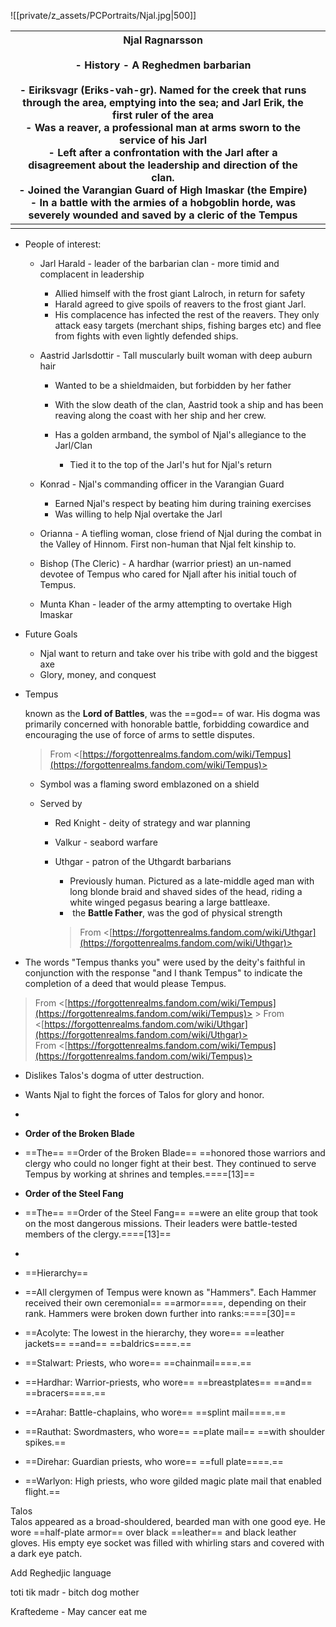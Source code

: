 ![[private/z_assets/PCPortraits/Njal.jpg|500]]

| Njal Ragnarsson<br><br>- History - A Reghedmen barbarian<br>    <br>    - Eiriksvagr (Eriks-vah-gr). Named for the creek that runs through the area, emptying into the sea; and Jarl Erik, the first ruler of the area<br>    - Was a reaver, a professional man at arms sworn to the service of his Jarl<br>    - Left after a confrontation with the Jarl after a disagreement about the leadership and direction of the clan.<br>    - Joined the Varangian Guard of High Imaskar (the Empire)<br>    - In a battle with the armies of a hobgoblin horde, was severely wounded and saved by a cleric of the Tempus |     |
| --------------------------------------------------------------------------------------------------------------------------------------------------------------------------------------------------------------------------------------------------------------------------------------------------------------------------------------------------------------------------------------------------------------------------------------------------------------------------------------------------------------------------------------------------------------------------------------------------------------------- | --- |
|                                                                                                                                                                                                                                                                                                                                                                                                                                                                                                                                                                                                                       |     |
 
- People of interest:
    
    - Jarl Harald - leader of the barbarian clan - more timid and complacent in leadership
        
        - Allied himself with the frost giant Lalroch, in return for safety
        - Harald agreed to give spoils of reavers to the frost giant Jarl.
        - His complacence has infected the rest of the reavers. They only attack easy targets (merchant ships, fishing barges etc) and flee from fights with even lightly defended ships.
        
    - Aastrid Jarlsdottir - Tall muscularly built woman with deep auburn hair
        
        - Wanted to be a shieldmaiden, but forbidden by her father
        - With the slow death of the clan, Aastrid took a ship and has been reaving along the coast with her ship and her crew.
        - Has a golden armband, the symbol of Njal's allegiance to the Jarl/Clan
            
            - Tied it to the top of the Jarl's hut for Njal's return
      
    - Konrad - Njal's commanding officer in the Varangian Guard
        
        - Earned Njal's respect by beating him during training exercises
        - Was willing to help Njal overtake the Jarl
    - Orianna - A tiefling woman, close friend of Njal during the combat in the Valley of Hinnom. First non-human that Njal felt kinship to.
    - Bishop (The Cleric) - A hardhar (warrior priest) an un-named devotee of Tempus who cared for Njall after his initial touch of Tempus.
    - Munta Khan - leader of the army attempting to overtake High Imaskar
   

- Future Goals
    
    - Njal want to return and take over his tribe with gold and the biggest axe
    - Glory, money, and conquest
 
- Tempus
    
    known as the **Lord of Battles**, was the ==god== of war. His dogma was primarily concerned with honorable battle, forbidding cowardice and encouraging the use of force of arms to settle disputes.
    
      
    > From <[https://forgottenrealms.fandom.com/wiki/Tempus](https://forgottenrealms.fandom.com/wiki/Tempus)>  
    - Symbol was a flaming sword emblazoned on a shield
    - Served by
        
        - Red Knight - deity of strategy and war planning
        - Valkur - seabord warfare
        - Uthgar - patron of the Uthgardt barbarians
            
            - Previously human. Pictured as a late-middle aged man with long blonde braid and shaved sides of the head, riding a white winged pegasus bearing a large battleaxe.
            -  the **Battle Father**, was the god of physical strength
              
            > From <[https://forgottenrealms.fandom.com/wiki/Uthgar](https://forgottenrealms.fandom.com/wiki/Uthgar)>  
              
            
- The words "Tempus thanks you" were used by the deity's faithful in conjunction with the response "and I thank Tempus" to indicate the completion of a deed that would please Tempus.
 > From <[https://forgottenrealms.fandom.com/wiki/Tempus](https://forgottenrealms.fandom.com/wiki/Tempus)>   > From <[https://forgottenrealms.fandom.com/wiki/Uthgar](https://forgottenrealms.fandom.com/wiki/Uthgar)>     
> From <[https://forgottenrealms.fandom.com/wiki/Tempus](https://forgottenrealms.fandom.com/wiki/Tempus)>   
- Dislikes Talos's dogma of utter destruction.
- Wants Njal to fight the forces of Talos for glory and honor.
-   
    
- **Order of the Broken Blade**
- ==The== ==Order of the Broken Blade== ==honored those warriors and clergy who could no longer fight at their best. They continued to serve Tempus by working at shrines and temples.====[13]==
- **Order of the Steel Fang**
- ==The== ==Order of the Steel Fang== ==were an elite group that took on the most dangerous missions. Their leaders were battle-tested members of the clergy.====[13]==
-   
    
- ==Hierarchy==
- ==All clergymen of Tempus were known as "Hammers". Each Hammer received their own ceremonial== ==armor====, depending on their rank. Hammers were broken down further into ranks:====[30]==
- ==Acolyte: The lowest in the hierarchy, they wore== ==leather jackets== ==and== ==baldrics====.==
- ==Stalwart: Priests, who wore== ==chainmail====.==
- ==Hardhar: Warrior-priests, who wore== ==breastplates== ==and== ==bracers====.==
- ==Arahar: Battle-chaplains, who wore== ==splint mail====.==
- ==Rauthat: Swordmasters, who wore== ==plate mail== ==with shoulder spikes.==
- ==Direhar: Guardian priests, who wore== ==full plate====.==
- ==Warlyon: High priests, who wore gilded magic plate mail that enabled flight.==
    
Talos  
Talos appeared as a broad-shouldered, bearded man with one good eye. He wore ==half-plate armor== over black ==leather== and black leather gloves. His empty eye socket was filled with whirling stars and covered with a dark eye patch.
 
Add Reghedjic language
 
toti tik madr - bitch dog mother
 
Kraftedeme - May cancer eat me
